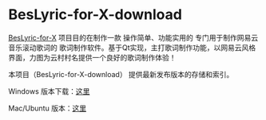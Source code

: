 # BesLyric-for-X-download

[BesLyric-for-X](https://github.com/BensonLaur/Beslyric-for-X) 项目目的在制作一款 操作简单、功能实用的 专门用于制作网易云音乐滚动歌词的 歌词制作软件。基于Qt实现，主打歌词制作功能，以网易云风格界面，力图为云村村名提供一个良好的歌词制作体验！

本项目（BesLyric-for-X-download） 提供最新发布版本的存储和索引。

Windows 版本下载：[这里](https://github.com/BensonLaur/Beslyric-for-X/releases)

Mac/Ubuntu 版本：[这里](https://github.com/BensonLaur/BesLyric-for-X-download/releases)

